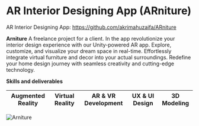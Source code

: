 # AR Interior Designing App (ARniture)

  AR Interior Designing App: https://github.com/akrimahuzaifa/ARniture

  **Arniture** A freelance project for a client. In the app revolutionize your interior design experience with our Unity-powered AR app. Explore, customize, and visualize your dream space in real-time. Effortlessly integrate virtual furniture and decor into your actual surroundings. Redefine your home design journey with seamless creativity and cutting-edge technology.

  **Skills and deliverables**

  | Augmented Reality | Virtual Reality | AR & VR Development | UX & UI Design | 3D Modeling |
  |-------------------|-----------------|---------------------|----------------|-------------|

  <img src="./images/ARniture_Main.jpg" alt="Arniture"/>